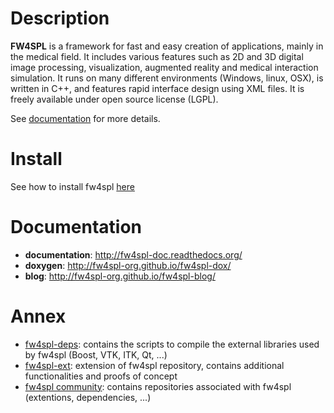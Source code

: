 Description
===========

**FW4SPL** is a framework for fast and easy creation of applications, mainly in the medical field.
It includes various features such as 2D and 3D digital image processing, visualization, augmented reality and medical interaction simulation.
It runs on many different environments (Windows, linux, OSX), is written in C++, and features rapid interface design using XML files.
It is freely available under open source license (LGPL).

See [documentation](http://fw4spl-doc.readthedocs.org/) for more details.

Install
=======

See how to install fw4spl [here](http://fw4spl-doc.readthedocs.org/en/fw4spl_0.10.1/Installation/index.html)

Documentation
=============

* **documentation**: http://fw4spl-doc.readthedocs.org/
* **doxygen**: http://fw4spl-org.github.io/fw4spl-dox/
* **blog**: http://fw4spl-org.github.io/fw4spl-blog/

Annex
=====

* [fw4spl-deps](https://github.com/fw4spl-org/fw4spl-deps): contains the scripts to compile the external libraries used by fw4spl (Boost, VTK, ITK, Qt, ...)
* [fw4spl-ext](https://github.com/fw4spl-org/fw4spl-ext): extension of fw4spl repository, contains additional functionalities and proofs of concept
* [fw4spl community](https://github.com/fw4spl-org): contains repositories associated with fw4spl (extentions, dependencies, ...)
